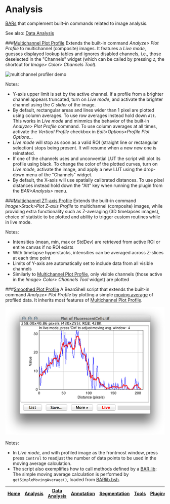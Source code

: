 # Analysis

[BARs][Home] that complement built-in commands related to image analysis.

See also: [Data Analysis]


###[Multichannel Plot Profile](./Multichannel_Plot_Profile.bsh)
   Extends the built-in command _Analyze> Plot Profile_ to multichannel (composite) images. It
   features a _Live mode_, guesses displayed lookup tables and ignores disabled channels, i.e.,
   those deselected in the "Channels" widget (which can be called by pressing `Z`, the shortcut for
   _Image> Color> Channels Tool_).

![multichannel profiler demo](../images/multichannel-profiler-demo.gif)

   Notes:

   * Y-axis upper limit is set by the active channel. If a profile from a brighter channel appears
     truncated, turn on _Live mode_, and activate the brighter channel using the _C slider_ of the
     image.
   * By default, rectangular areas and lines wider than 1 pixel are plotted using column averages.
     To use row averages instead hold down `Alt`. This works in _Live mode_ and mimmics the behavior
     of the  built-in _Analyze> Plot Profile_ command. To use column averages at all times, activate
     the _Vertical Profile_ checkbox in _Edit>Options>Profile Plot Options..._
   * _Live mode_ will stop as soon as a valid ROI (straight line or rectangular selection) stops
     being present. It will resume when a new new one is reinstated.
   * If one of the channels uses and unconvential LUT the script will plot its profile using black.
     To change the color of the plotted curves, turn on _Live mode_, activate the image, and apply a
     new LUT using the drop-down menu of the "Channels" widget.
   * By default, the X-axis will use spatially calibrated distances. To use pixel distances instead
     hold down the "Alt" key when running the plugin from the _BAR>Analysis>_ menu.


###[Multichannel ZT-axis Profile](./Multichannel_ZT-axis_Profile.bsh)
   Extends the built-in command _Image>Stack>Plot Z-axis Profile_ to multichannel (composite) images,
   while providing extra functionality such as Z-averaging (3D timelapses images), choice of
   statistic to be plotted and ability to trigger custom routines while in live mode.

   Notes:

   * Intensities (mean, min, max or StdDev) are retrieved from active ROI or entire canvas if no ROI exists
   * With timelapse hyperstacks, intensities can be averaged across Z-slices at each time point
   * Limits of Y-axis are automatically set to include data from all visible channels
   * Similarly to [Multichannel Plot Profile](#multichannel-plot-profile), only visible channels
     (those active in the _Image> Color> Channels Tool_ widget) are plotted


###[Smoothed Plot Profile](./Smoothed_Plot_Profile.bsh)
   A BeanShell script that extends the built-in command _Analyze> Plot Profile_ by plotting a simple
   [moving average](http://en.wikipedia.org/wiki/Moving_average) of profiled data. It inherits most
   features of [Multichannel Plot Profile](#multichannel-plot-profile).

![smoothed plot profile](../images/smoothed-plot-profile.png)


   Notes:

   * In _Live mode_, and with profiled image as the frontmost window, press press `Control` to
     readjust the number of data points to be used in the moving average calculation.
   * The script also exemplifies how to call methods defined by a [BAR lib](../lib/README.md#lib):
     The simple moving average calculation is performed by `getSimpleMovingAverage()`, loaded from
     [BARlib.bsh](../lib/BARlib.bsh).



| [Home] | [Analysis] | [Data Analysis] | [Annotation] | [Segmentation] | [Tools] | [Plugins] | [lib] | [Snippets] | [IJ] |
|:------:|:----------:|:---------------:|:------------:|:--------------:|:-------:|:---------:|:-----:|:----------:|:----:|

[Home]: https://github.com/tferr/Scripts#ij-bar
[Analysis]: https://github.com/tferr/Scripts/tree/master/Analysis#analysis
[Data Analysis]: https://github.com/tferr/Scripts/tree/master/Data_Analysis#data-analysis
[Annotation]: https://github.com/tferr/Scripts/tree/master/Annotation#annotation
[Segmentation]: https://github.com/tferr/Scripts/tree/master/Segmentation#segmentation
[Tools]: https://github.com/tferr/Scripts/tree/master/Tools#tools-and-toolsets
[Plugins]: https://github.com/tferr/Scripts/tree/master/BAR#bar-plugins
[lib]: https://github.com/tferr/Scripts/tree/master/lib#lib
[Snippets]: https://github.com/tferr/Scripts/tree/master/Snippets#snippets
[IJ]: http://imagej.net/BAR
